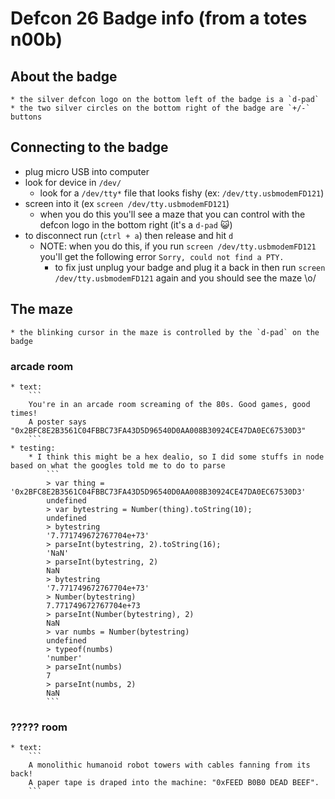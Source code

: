 # Defcon 26 Badge info (from a totes n00b)

## About the badge
    * the silver defcon logo on the bottom left of the badge is a `d-pad`
    * the two silver circles on the bottom right of the badge are `+/-` buttons

## Connecting to the badge
* plug micro USB into computer
* look for device in `/dev/`
    * look for a `/dev/tty*` file that looks fishy (ex: `/dev/tty.usbmodemFD121`)
* screen into it (ex `screen /dev/tty.usbmodemFD121`)
    * when you do this you'll see a maze that you can control with the defcon logo in the bottom right (it's a `d-pad` 😺)
* to disconnect run  (`ctrl + a`) then release and hit `d`
    * NOTE: when you do this, if you run `screen /dev/tty.usbmodemFD121` you'll get the following error `Sorry, could not find a PTY.`
        * to fix just unplug your badge and plug it a back in then run `screen /dev/tty.usbmodemFD121` again and you should see the maze \o/

## The maze
    * the blinking cursor in the maze is controlled by the `d-pad` on the badge
### arcade room
    * text: 
        ```
        You're in an arcade room screaming of the 80s. Good games, good times!
        A poster says "0x2BFC8E2B3561C04FBBC73FA43D5D96540D0AA008B30924CE47DA0EC67530D3"
        ```
    * testing:
        * I think this might be a hex dealio, so I did some stuffs in node based on what the googles told me to do to parse
            ```
            > var thing = '0x2BFC8E2B3561C04FBBC73FA43D5D96540D0AA008B30924CE47DA0EC67530D3'
            undefined
            > var bytestring = Number(thing).toString(10);
            undefined
            > bytestring
            '7.771749672767704e+73'
            > parseInt(bytestring, 2).toString(16);
            'NaN'
            > parseInt(bytestring, 2)
            NaN
            > bytestring
            '7.771749672767704e+73'
            > Number(bytestring)
            7.771749672767704e+73
            > parseInt(Number(bytestring), 2)
            NaN
            > var numbs = Number(bytestring)
            undefined
            > typeof(numbs)
            'number'
            > parseInt(numbs)
            7
            > parseInt(numbs, 2)
            NaN
            ```
### ????? room
    * text: 
        ```
        A monolithic humanoid robot towers with cables fanning from its back!
        A paper tape is draped into the machine: "0xFEED B0B0 DEAD BEEF".
        ```
